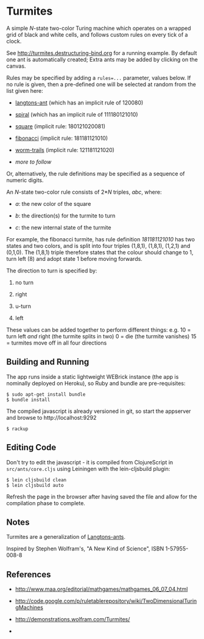 Turmites
========
A simple _N_-state two-color Turing machine which operates on a wrapped 
grid of black and white cells, and follows custom rules on every tick of 
a clock.

See http://turmites.destructuring-bind.org for a running example.
By default one ant is automatically created; Extra ants may be added
by clicking on the canvas.

Rules may be specified by adding a `rules=...` parameter, values below. 
If no rule is given, then a pre-defined one will be selected at random 
from the list given here:

* [langtons-ant](http://turmites.destructuring-bind.org?rule=langton-ant) (which has an implicit rule of 120080)

* [spiral](http://turmites.destructuring-bind.org?rule=spiral) (which has an implicit rule of 111180121010)

* [square](http://turmites.destructuring-bind.org?rule=square) (implicit rule: 180121020081)

* [fibonacci](http://turmites.destructuring-bind.org?rule=fibonacci) (implicit rule: 181181121010)

* [worm-trails](http://turmites.destructuring-bind.org?rule=worm-trails) (implicit rule: 121181121020)

* _more to follow_

Or, alternatively, the rule definitions may be specified as a sequence 
of numeric digits.

An _N_-state two-color rule consists of 2*_N_ triples, _abc_, where:

* _a_: the new color of the square

* _b_: the direction(s) for the turmite to turn

* _c_: the new internal state of the turmite

For example, the fibonacci turmite, has rule definition _181181121010_ has 
two states and two colors, and is split into four triples (1,8,1), (1,8,1),
(1,2,1) and (0,1,0). The (1,8,1) triple therefore states that the colour 
should change to 1, turn left (8) and adopt state 1 before moving forwards.

The direction to turn is specified by: 

1. no turn

2. right

4. u-turn

8. left

These values can be added together to perform different things:
e.g. 10 = turn left *and* right (the turmite splits in two)
0 = die (the turmite vanishes)
15 = turmites move off in all four directions

Building and Running
--------------------
The app runs inside a static lightweight WEBrick instance (the app is
nominally deployed on Heroku), so Ruby and bundle are pre-requisites:

    $ sudo apt-get install bundle
    $ bundle install

The compiled javascript is already versioned in git, so start the 
appserver and browse to http://localhost:9292

    $ rackup

Editing Code
------------
Don't try to edit the javascript - it is compiled from ClojureScript 
in `src/ants/core.cljs` using Leiningen with the lein-cljsbuild plugin:

    $ lein cljsbuild clean
    $ lein cljsbuild auto

Refresh the page in the browser after having saved the file and allow
for the compilation phase to complete.

Notes
-----
Turmites are a generalization of [Langtons-ants](https://github.com/rm-hull/langtons-ants). 

Inspired by Stephen Wolfram's, "A New Kind of Science", ISBN 1-57955-008-8

References
----------
* http://www.maa.org/editorial/mathgames/mathgames_06_07_04.html

* http://code.google.com/p/ruletablerepository/wiki/TwoDimensionalTuringMachines

* http://demonstrations.wolfram.com/Turmites/

* 
